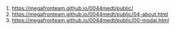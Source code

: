 1. <https://megafronteam.github.io/0044medt/public/>
2. <https://megafronteam.github.io/0044medt/public/04-about.html>
3. <https://megafronteam.github.io/0044medt/public/00-modal.html>